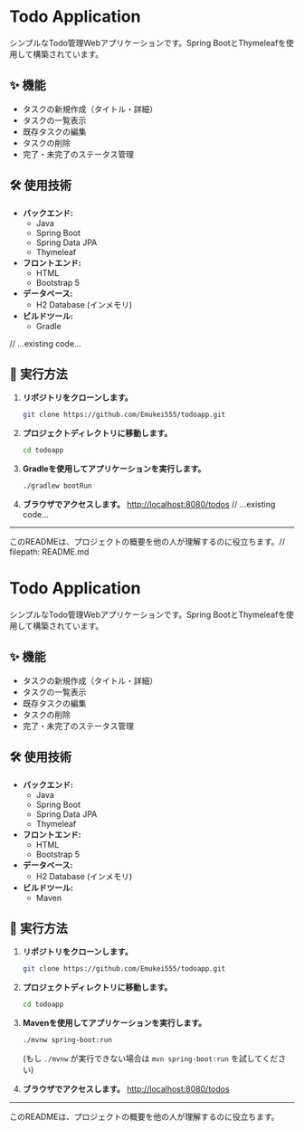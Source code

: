 # Todo Application

シンプルなTodo管理Webアプリケーションです。Spring BootとThymeleafを使用して構築されています。

## ✨ 機能

-   タスクの新規作成（タイトル・詳細）
-   タスクの一覧表示
-   既存タスクの編集
-   タスクの削除
-   完了・未完了のステータス管理

## 🛠️ 使用技術

-   **バックエンド:**
    -   Java
    -   Spring Boot
    -   Spring Data JPA
    -   Thymeleaf
-   **フロントエンド:**
    -   HTML
    -   Bootstrap 5
-   **データベース:**
    -   H2 Database (インメモリ)
-   **ビルドツール:**
    -   Gradle

// ...existing code...
## 🚀 実行方法

1.  **リポジトリをクローンします。**
    ```bash
    git clone https://github.com/Emukei555/todoapp.git
    ```

2.  **プロジェクトディレクトリに移動します。**
    ```bash
    cd todoapp
    ```

3.  **Gradleを使用してアプリケーションを実行します。**
    ```bash
    ./gradlew bootRun
    ```

4.  **ブラウザでアクセスします。**
    [http://localhost:8080/todos](http://localhost:8080/todos)
// ...existing code...

---
このREADMEは、プロジェクトの概要を他の人が理解するのに役立ちます。// filepath: README.md
# Todo Application

シンプルなTodo管理Webアプリケーションです。Spring BootとThymeleafを使用して構築されています。

## ✨ 機能

-   タスクの新規作成（タイトル・詳細）
-   タスクの一覧表示
-   既存タスクの編集
-   タスクの削除
-   完了・未完了のステータス管理

## 🛠️ 使用技術

-   **バックエンド:**
    -   Java
    -   Spring Boot
    -   Spring Data JPA
    -   Thymeleaf
-   **フロントエンド:**
    -   HTML
    -   Bootstrap 5
-   **データベース:**
    -   H2 Database (インメモリ)
-   **ビルドツール:**
    -   Maven

## 🚀 実行方法

1.  **リポジトリをクローンします。**
    ```bash
    git clone https://github.com/Emukei555/todoapp.git
    ```

2.  **プロジェクトディレクトリに移動します。**
    ```bash
    cd todoapp
    ```

3.  **Mavenを使用してアプリケーションを実行します。**
    ```bash
    ./mvnw spring-boot:run
    ```
    (もし `./mvnw` が実行できない場合は `mvn spring-boot:run` を試してください)

4.  **ブラウザでアクセスします。**
    [http://localhost:8080/todos](http://localhost:8080/todos)

---
このREADMEは、プロジェクトの概要を他の人が理解するのに役立ちます。
